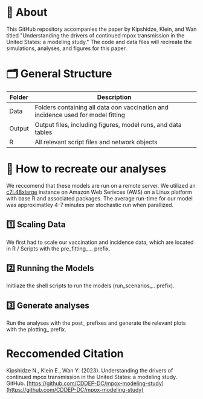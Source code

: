# 📍 About
This GitHub repository accompanies the paper by Kipshidze, Klein, and Wan titled "Understanding the drivers of continued mpox transmission in the United States: a modeling study." The code and data files will recireate the simulations, analyses, and figures for this paper.

# 🗂️ General Structure
| Folder | Description |
| -- | -- |
| Data| Folders containing all data oon vaccination and incidence used for model fitting |
| Output | Output files, including figures, model runs, and data tables |
| R | All relevant script files and network objects |

# 📌 How to recreate our analyses
We reccomend that these models are run on a remote server. We utilized an [c7i.48xlarge](https://aws.amazon.com/ec2/instance-types/c7i/) instance on Amazon Web Serivces (AWS) on a Linux platform with base R and associated packages. The average run-time for our model was approximatley 4-7 minutes per stochastic run when parallized. 

## 1️⃣ Scaling Data
We first had to scale our vaccination and incidence data, which are located in R / Scripts with the pre_fitting_... prefix. 

## 2️⃣ Running the Models
Initliaze the shell scripts to run the models (run_scenarios_.. prefix). 

## 3️⃣ Generate analyses
Run the analyses with the post_ prefixes and generate the relevant plots with the plotting_ prefix.

# Reccomended Citation
Kipshidze N., Klein E., Wan Y. (2023). Understanding the drivers of continued mpox transmission in the United States: a modeling study. GitHub. [https://github.com/CDDEP-DC/mpox-modeling-study](https://github.com/CDDEP-DC/mpox-modeling-study)
